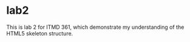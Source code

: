 # lab2
This is lab 2 for ITMD 361, which demonstrate my understanding of the HTML5 skeleton structure.  
